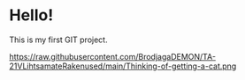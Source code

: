 # Hello!

This is my first GIT project.

https://raw.githubusercontent.com/BrodjagaDEMON/TA-21VLihtsamateRakenused/main/Thinking-of-getting-a-cat.png